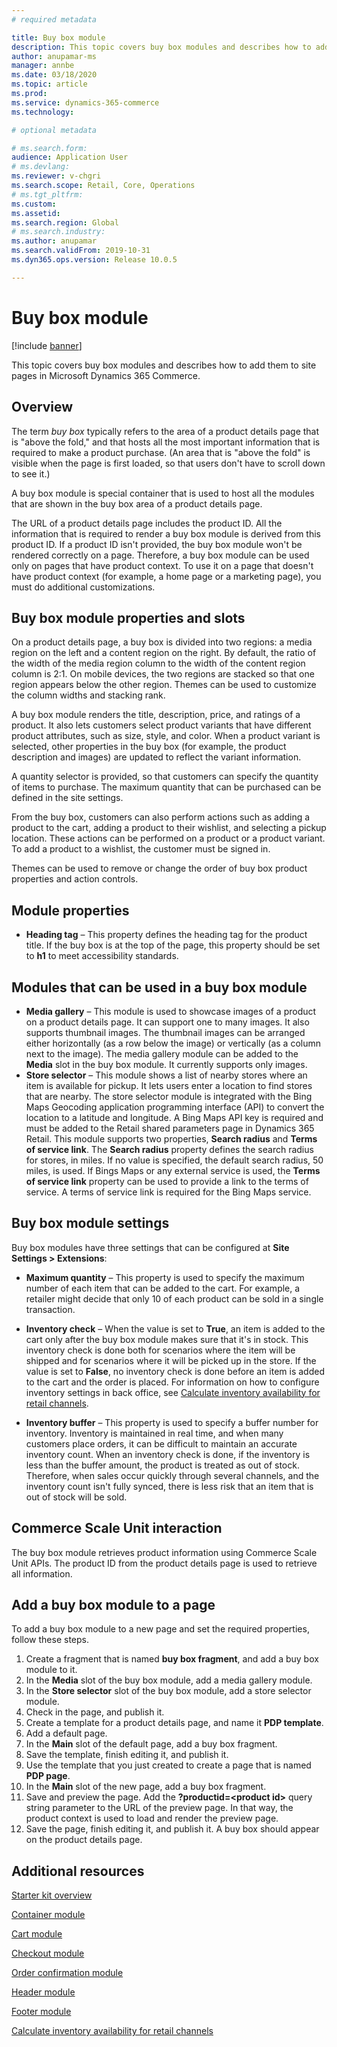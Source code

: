 ```yaml
---
# required metadata

title: Buy box module
description: This topic covers buy box modules and describes how to add them to site pages in Microsoft Dynamics 365 Commerce.
author: anupamar-ms
manager: annbe
ms.date: 03/18/2020
ms.topic: article
ms.prod: 
ms.service: dynamics-365-commerce
ms.technology: 

# optional metadata

# ms.search.form: 
audience: Application User
# ms.devlang: 
ms.reviewer: v-chgri
ms.search.scope: Retail, Core, Operations
# ms.tgt_pltfrm: 
ms.custom: 
ms.assetid: 
ms.search.region: Global
# ms.search.industry: 
ms.author: anupamar
ms.search.validFrom: 2019-10-31
ms.dyn365.ops.version: Release 10.0.5

---
```


# Buy box module


[!include [banner](includes/banner.md)]

This topic covers buy box modules and describes how to add them to site pages in Microsoft Dynamics 365 Commerce.

## Overview

The term *buy box* typically refers to the area of a product details page that is "above the fold," and that hosts all the most important information that is required to make a product purchase. (An area that is "above the fold" is visible when the page is first loaded, so that users don't have to scroll down to see it.)

A buy box module is special container that is used to host all the modules that are shown in the buy box area of a product details page.

The URL of a product details page includes the product ID. All the information that is required to render a buy box module is derived from this product ID. If a product ID isn't provided, the buy box module won't be rendered correctly on a page. Therefore, a buy box module can be used only on pages that have product context. To use it on a page that doesn't have product context (for example, a home page or a marketing page), you must do additional customizations.

## Buy box module properties and slots 

On a product details page, a buy box is divided into two regions: a media region on the left and a content region on the right. By default, the ratio of the width of the media region column to the width of the content region column is 2:1. On mobile devices, the two regions are stacked so that one region appears below the other region. Themes can be used to customize the column widths and stacking rank.

A buy box module renders the title, description, price, and ratings of a product. It also lets customers select product variants that have different product attributes, such as size, style, and color. When a product variant is selected, other properties in the buy box (for example, the product description and images) are updated to reflect the variant information. 

A quantity selector is provided, so that customers can specify the quantity of items to purchase. The maximum quantity that can be purchased can be defined in the site settings.
 
From the buy box, customers can also perform actions such as adding a product to the cart, adding a product to their wishlist, and selecting a pickup location. These actions can be performed on a product or a product variant. To add a product to a wishlist, the customer must be signed in.

Themes can be used to remove or change the order of buy box product properties and action controls. 

## Module properties

- **Heading tag** – This property defines the heading tag for the product title. If the buy box is at the top of the page, this property should be set to **h1** to meet accessibility standards. 

## Modules that can be used in a buy box module

- **Media gallery** – This module is used to showcase images of a product on a product details page. It can support one to many images. It also supports thumbnail images. The thumbnail images can be arranged either horizontally (as a row below the image) or vertically (as a column next to the image). The media gallery module can be added to the **Media** slot in the buy box module. It currently supports only images. 
- **Store selector** – This module shows a list of nearby stores where an item is available for pickup. It lets users enter a location to find stores that are nearby. The store selector module is integrated with the Bing Maps Geocoding application programming interface (API) to convert the location to a latitude and longitude. A Bing Maps API key is required and must be added to the Retail shared parameters page in Dynamics 365 Retail. This module supports two properties, **Search radius** and **Terms of service link**. The **Search radius** property defines the search radius for stores, in miles. If no value is specified, the default search radius, 50 miles, is used. If Bings Maps or any external service is used, the **Terms of service link** property can be used to provide a link to the terms of service. A terms of service link is required for the Bing Maps service. 

## Buy box module settings

Buy box modules have three settings that can be configured at **Site Settings \> Extensions**:

- **Maximum quantity** – This property is used to specify the maximum number of each item that can be added to the cart. For example, a retailer might decide that only 10 of each product can be sold in a single transaction.
- **Inventory check** – When the value is set to **True**, an item is added to the cart only after the buy box module makes sure that it's in stock. This inventory check is done both for scenarios where the item will be shipped and for scenarios where it will be picked up in the store. If the value is set to **False**, no inventory check is done before an item is added to the cart and the order is placed. For information on how to configure inventory settings in back office, see [Calculate inventory availability for retail channels](calculated-inventory-retail-channels.md).

- **Inventory buffer** – This property is used to specify a buffer number for inventory. Inventory is maintained in real time, and when many customers place orders, it can be difficult to maintain an accurate inventory count. When an inventory check is done, if the inventory is less than the buffer amount, the product is treated as out of stock. Therefore, when sales occur quickly through several channels, and the inventory count isn't fully synced, there is less risk that an item that is out of stock will be sold.

## Commerce Scale Unit interaction

The buy box module retrieves product information using Commerce Scale Unit APIs. The product ID from the product details page is used to retrieve all information.

## Add a buy box module to a page

To add a buy box module to a new page and set the required properties, follow these steps.

1. Create a fragment that is named **buy box fragment**, and add a buy box module to it.
1. In the **Media** slot of the buy box module, add a media gallery module.
1. In the **Store selector** slot of the buy box module, add a store selector module.
1. Check in the page, and publish it.
1. Create a template for a product details page, and name it **PDP template**.
1. Add a default page.
1. In the **Main** slot of the default page, add a buy box fragment.
1. Save the template, finish editing it, and publish it.
1. Use the template that you just created to create a page that is named **PDP page**.
1. In the **Main** slot of the new page, add a buy box fragment.
1. Save and preview the page. Add the **?productid=&lt;product id&gt;** query string parameter to the URL of the preview page. In that way, the product context is used to load and render the preview page.
1. Save the page, finish editing it, and publish it. A buy box should appear on the product details page.

## Additional resources

[Starter kit overview](starter-kit-overview.md)

[Container module](add-container-module.md)

[Cart module](add-cart-module.md)

[Checkout module](add-checkout-module.md)

[Order confirmation module](order-confirmation-module.md)

[Header module](author-header-module.md)

[Footer module](author-footer-module.md)

[Calculate inventory availability for retail channels](calculated-inventory-retail-channels.md)
